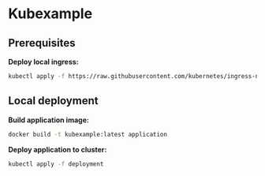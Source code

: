 # Kubexample

## Prerequisites

__Deploy local ingress:__
```bash
kubectl apply -f https://raw.githubusercontent.com/kubernetes/ingress-nginx/master/deploy/provider/cloud-generic.yaml
```

## Local deployment

__Build application image:__
```bash
docker build -t kubexample:latest application
```

__Deploy application to cluster:__
```bash
kubectl apply -f deployment
```
